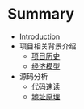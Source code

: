 # Summary

* [Introduction](README.md)
* 项目相关背景介绍
    * [项目历史](project-background/project-history.md)
    * [经济模型](project-background/tokenomic.md)
* 源码分析
  * [代码速读](source-code/代码速读.md)
  * [地址原理](source-code/address.md)

